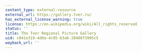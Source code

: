 ```yaml
---
content_type: external-resource
external_url: https://gallery.tver.ru/
has_external_license_warning: true
license: https://en.wikipedia.org/wiki/All_rights_reserved
status: ''
title: The Tver Regional Picture Gallery
uid: c041e319-4d9a-4c95-b3a6-20406f3995c5
wayback_url: ''
---
```

